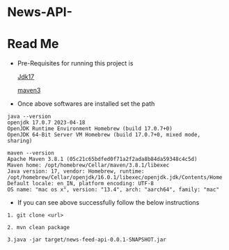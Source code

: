# News-API-
# Read Me 
* Pre-Requisites for running this project is 
    
    [Jdk17](https://download.java.net/openjdk/jdk17/ri/openjdk-17+35_windows-x64_bin.zip)
  
    [maven3](https://dlcdn.apache.org/maven/maven-3/3.9.3/binaries/apache-maven-3.9.3-bin.zip)
* Once above softwares are installed set the path 
```shell
java --version
openjdk 17.0.7 2023-04-18
OpenJDK Runtime Environment Homebrew (build 17.0.7+0)
OpenJDK 64-Bit Server VM Homebrew (build 17.0.7+0, mixed mode, sharing)

maven --version
Apache Maven 3.8.1 (05c21c65bdfed0f71a2f2ada8b84da59348c4c5d)
Maven home: /opt/homebrew/Cellar/maven/3.8.1/libexec
Java version: 17, vendor: Homebrew, runtime: /opt/homebrew/Cellar/openjdk/16.0.1/libexec/openjdk.jdk/Contents/Home
Default locale: en_IN, platform encoding: UTF-8
OS name: "mac os x", version: "13.4", arch: "aarch64", family: "mac"
```

* If you can see above successfully follow the below instructions
```shell
1. git clone <url>

2. mvn clean package

3.java -jar target/news-feed-api-0.0.1-SNAPSHOT.jar
```
